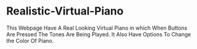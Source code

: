 # Realistic-Virtual-Piano
This Webpage Have A Real Looking Virtual Piano in which When Buttons Are Pressed The Tones Are Being Played. It Also Have Options To Change the Color Of Piano.

